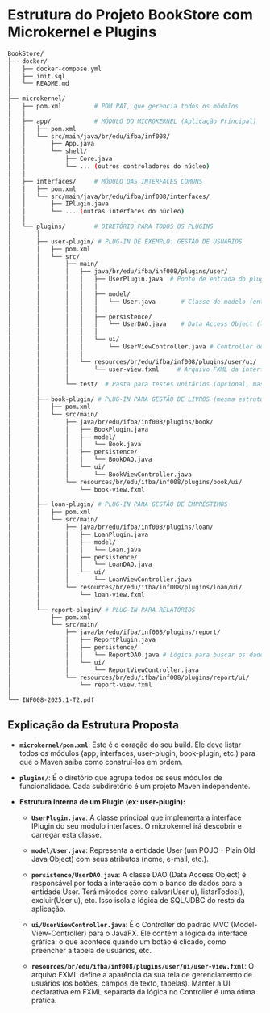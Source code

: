 # Estrutura do Projeto BookStore com Microkernel e Plugins

```bash
BookStore/
├── docker/
│   ├── docker-compose.yml
│   ├── init.sql
│   └── README.md
│
├── microkernel/
│   ├── pom.xml         # POM PAI, que gerencia todos os módulos
│   │
│   ├── app/            # MÓDULO DO MICROKERNEL (Aplicação Principal)
│   │   ├── pom.xml
│   │   └── src/main/java/br/edu/ifba/inf008/
│   │       ├── App.java
│   │       └── shell/
│   │           ├── Core.java
│   │           └── ... (outros controladores do núcleo)
│   │
│   ├── interfaces/     # MÓDULO DAS INTERFACES COMUNS
│   │   ├── pom.xml
│   │   └── src/main/java/br/edu/ifba/inf008/interfaces/
│   │       ├── IPlugin.java
│   │       └── ... (outras interfaces do núcleo)
│   │
│   └── plugins/        # DIRETÓRIO PARA TODOS OS PLUGINS
│       │
│       ├── user-plugin/ # PLUG-IN DE EXEMPLO: GESTÃO DE USUÁRIOS
│       │   ├── pom.xml
│       │   └── src/
│       │       ├── main/
│       │       │   ├── java/br/edu/ifba/inf008/plugins/user/
│       │       │   │   ├── UserPlugin.java  # Ponto de entrada do plugin
│       │       │   │   │
│       │       │   │   ├── model/
│       │       │   │   │   └── User.java       # Classe de modelo (entidade)
│       │       │   │   │
│       │       │   │   ├── persistence/
│       │       │   │   │   └── UserDAO.java    # Data Access Object (lógica de BD)
│       │       │   │   │
│       │       │   │   └── ui/
│       │       │   │       └── UserViewController.java # Controller do JavaFX
│       │       │   │
│       │       │   └── resources/br/edu/ifba/inf008/plugins/user/ui/
│       │       │       └── user-view.fxml     # Arquivo FXML da interface
│       │       │
│       │       └── test/  # Pasta para testes unitários (opcional, mas boa prática)
│       │
│       ├── book-plugin/ # PLUG-IN PARA GESTÃO DE LIVROS (mesma estrutura)
│       │   ├── pom.xml
│       │   └── src/main/
│       │       ├── java/br/edu/ifba/inf008/plugins/book/
│       │       │   ├── BookPlugin.java
│       │       │   ├── model/
│       │       │   │   └── Book.java
│       │       │   ├── persistence/
│       │       │   │   └── BookDAO.java
│       │       │   └── ui/
│       │       │       └── BookViewController.java
│       │       └── resources/br/edu/ifba/inf008/plugins/book/ui/
│       │           └── book-view.fxml
│       │
│       ├── loan-plugin/ # PLUG-IN PARA GESTÃO DE EMPRÉSTIMOS
│       │   ├── pom.xml
│       │   └── src/main/
│       │       ├── java/br/edu/ifba/inf008/plugins/loan/
│       │       │   ├── LoanPlugin.java
│       │       │   ├── model/
│       │       │   │   └── Loan.java
│       │       │   ├── persistence/
│       │       │   │   └── LoanDAO.java
│       │       │   └── ui/
│       │       │       └── LoanViewController.java
│       │       └── resources/br/edu/ifba/inf008/plugins/loan/ui/
│       │           └── loan-view.fxml
│       │
│       └── report-plugin/ # PLUG-IN PARA RELATÓRIOS
│           ├── pom.xml
│           └── src/main/
│               ├── java/br/edu/ifba/inf008/plugins/report/
│               │   ├── ReportPlugin.java
│               │   ├── persistence/
│               │   │   └── ReportDAO.java # Lógica para buscar os dados do relatório
│               │   └── ui/
│               │       └── ReportViewController.java
│               └── resources/br/edu/ifba/inf008/plugins/report/ui/
│                   └── report-view.fxml
│
└── INF008-2025.1-T2.pdf
```

## Explicação da Estrutura Proposta

- **`microkernel/pom.xml`**: Este é o coração do seu build. Ele deve listar todos os módulos (app, interfaces, user-plugin, book-plugin, etc.) para que o Maven saiba como construí-los em ordem.

- **`plugins/`**: É o diretório que agrupa todos os seus módulos de funcionalidade. Cada subdiretório é um projeto Maven independente.

- **Estrutura Interna de um Plugin (ex: user-plugin):**

  - **`UserPlugin.java`**: A classe principal que implementa a interface IPlugin do seu módulo interfaces. O microkernel irá descobrir e carregar esta classe.

  - **`model/User.java`**: Representa a entidade User (um POJO - Plain Old Java Object) com seus atributos (nome, e-mail, etc.).

  - **`persistence/UserDAO.java`**: A classe DAO (Data Access Object) é responsável por toda a interação com o banco de dados para a entidade User. Terá métodos como salvar(User u), listarTodos(), excluir(User u), etc. Isso isola a lógica de SQL/JDBC do resto da aplicação.

  - **`ui/UserViewController.java`**: É o Controller do padrão MVC (Model-View-Controller) para o JavaFX. Ele contém a lógica da interface gráfica: o que acontece quando um botão é clicado, como preencher a tabela de usuários, etc.

  - **`resources/br/edu/ifba/inf008/plugins/user/ui/user-view.fxml`**: O arquivo FXML define a aparência da sua tela de gerenciamento de usuários (os botões, campos de texto, tabelas). Manter a UI declarativa em FXML separada da lógica no Controller é uma ótima prática.
